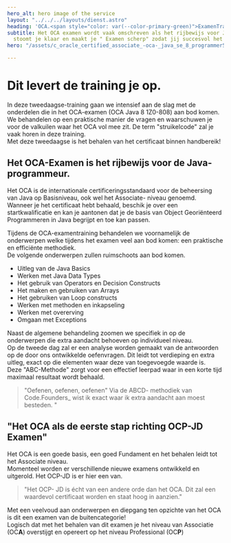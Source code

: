 ```yaml
---
hero_alt: hero image of the service
layout: "../../../layouts/dienst.astro"
heading: 'OCA.<span style="color: var(--color-primary-green)">ExamenTraining</span>_'
subtitle: Het OCA examen wordt vaak omschreven als het rijbewijs voor JAVA. Deze training
  stoomt je klaar en maakt je " Examen scherp" zodat jij succesvol het OCA behaalt.
hero: "/assets/c_oracle_certified_associate_-oca-_java_se_8_programmer5d6984f6-e3c9-eb11-bacc-000d3a21e9d7.png"

---
```

# Dit levert de training je op.

In deze tweedaagse-training gaan we intensief aan de slag met de onderdelen die in het OCA-examen (OCA Java 8 1Z0-808) aan bod komen. We behandelen op een praktische manier de vragen en waarschuwen je voor de valkuilen waar het OCA vol mee zit. De term "struikelcode" zal je vaak horen in deze training.  
Met deze tweedaagse is het behalen van het certificaat binnen handbereik!

## Het OCA-Examen is het rijbewijs voor de Java-programmeur.

Het OCA is de internationale certificeringsstandaard voor de beheersing van Java op Basisniveau, ook wel het Associate- niveau genoemd.  
Wanneer je het certificaat hebt behaald, beschik je over een startkwalificatie en kan je aantonen dat je de basis van Object Georiënteerd Programmeren in Java begrijpt en toe kan passen.

Tijdens de OCA-examentraining behandelen we voornamelijk de onderwerpen welke tijdens het examen veel aan bod komen: een praktische en efficiënte methodiek.  
De volgende onderwerpen zullen ruimschoots aan bod komen.

* Uitleg van de Java Basics
* Werken met Java Data Types
* Het gebruik van Operators en Decision Constructs
* Het maken en gebruiken van Arrays
* Het gebruiken van Loop constructs
* Werken met methoden en inkapseling
* Werken met overerving
* Omgaan met Exceptions

Naast de algemene behandeling zoomen we specifiek in op de onderwerpen die extra aandacht behoeven op individueel niveau.  
Op de tweede dag zal er een analyse worden gemaakt van de antwoorden op de door ons ontwikkelde oefenvragen. Dit leidt tot verdieping en extra uitleg, exact op die elementen waar deze van toegevoegde waarde is.  
Deze "ABC-Methode" zorgt voor een effectief leerpad waar in een korte tijd maximaal resultaat wordt behaald.

> "Oefenen, oefenen, oefenen"  Via de ABCD- methodiek van Code.Founders_ wist ik exact waar ik extra aandacht aan moest besteden. "

## "Het OCA als de eerste stap richting OCP-JD Examen"

Het OCA is een goede basis, een goed Fundament en het behalen leidt tot het Associate niveau.  
Momenteel worden er verschillende nieuwe examens ontwikkeld en uitgerold. Het OCP-JD is er hier een van.

> "Het OCP- JD is écht van een andere orde dan het OCA. Dit zal een waardevol certificaat worden en staat hoog in aanzien."

Met een veelvoud aan onderwerpen en diepgang ten opzichte van het OCA is dit een examen van de buitencategorie!  
Logisch dat met het behalen van dit examen je het niveau van Associatie (OC**A**) overstijgt  en opereert op het niveau Professional (OC**P**)